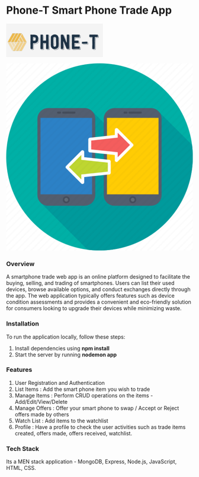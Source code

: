# Phone-T Smart Phone Trade App #

![Alt text](public/images/logo.png)

![Alt text](public/images/trade-phone.png)

### Overview ###

A smartphone  trade web app is an online platform designed to facilitate the buying, selling, and trading of smartphones. Users can list their used devices, browse available options, and conduct exchanges directly through the app. The web application typically offers features such as device condition assessments and provides a convenient and eco-friendly solution for consumers looking to upgrade their devices while minimizing waste.

### Installation ###
To run the application locally, follow these steps:

1) Install dependencies using **npm install**
2) Start the server by running **nodemon app**

### Features ###
1) User Registration and Authentication 
2) List Items :  Add the smart phone item you wish to trade 
3) Manage Items : Perform CRUD operations on the items - Add/Edit/View/Delete
4) Manage Offers : Offer your smart phone to swap / Accept or Reject offers made by others
5) Watch List    : Add items to the watchlist
6) Profile       : Have a profile to check the user activities such as trade items created, offers made, offers received, watchlist.


### Tech Stack ###
Its a MEN stack  application  - MongoDB, Express, Node.js, JavaScript, HTML, CSS. 


